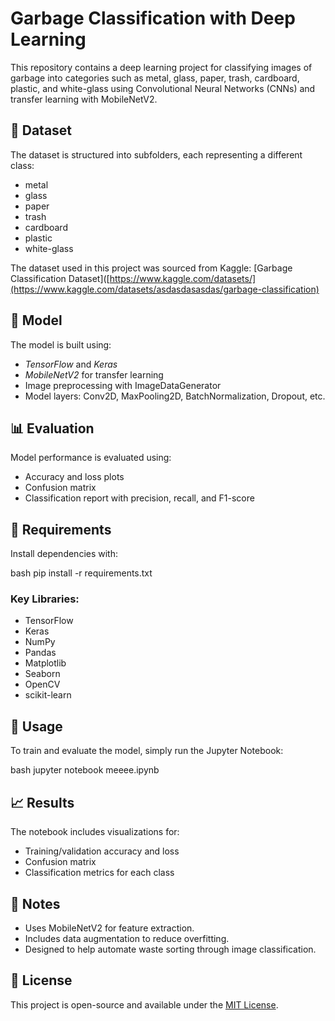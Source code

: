 # Garbage Classification with Deep Learning

This repository contains a deep learning project for classifying images of garbage into categories such as metal, glass, paper, trash, cardboard, plastic, and white-glass using Convolutional Neural Networks (CNNs) and transfer learning with MobileNetV2.

## 📁 Dataset

The dataset is structured into subfolders, each representing a different class:
- metal
- glass
- paper
- trash
- cardboard
- plastic
- white-glass

The dataset used in this project was sourced from Kaggle: [Garbage Classification Dataset]([https://www.kaggle.com/datasets/](https://www.kaggle.com/datasets/asdasdasasdas/garbage-classification)

## 🧠 Model

The model is built using:
- *TensorFlow* and *Keras*
- *MobileNetV2* for transfer learning
- Image preprocessing with ImageDataGenerator
- Model layers: Conv2D, MaxPooling2D, BatchNormalization, Dropout, etc.

## 📊 Evaluation

Model performance is evaluated using:
- Accuracy and loss plots
- Confusion matrix
- Classification report with precision, recall, and F1-score

## 🔧 Requirements

Install dependencies with:

bash
pip install -r requirements.txt


### Key Libraries:
- TensorFlow
- Keras
- NumPy
- Pandas
- Matplotlib
- Seaborn
- OpenCV
- scikit-learn

## 🚀 Usage

To train and evaluate the model, simply run the Jupyter Notebook:

bash
jupyter notebook meeee.ipynb


## 📈 Results

The notebook includes visualizations for:
- Training/validation accuracy and loss
- Confusion matrix
- Classification metrics for each class

## 📌 Notes

- Uses MobileNetV2 for feature extraction.
- Includes data augmentation to reduce overfitting.
- Designed to help automate waste sorting through image classification.

## 📄 License

This project is open-source and available under the [MIT License](LICENSE).
